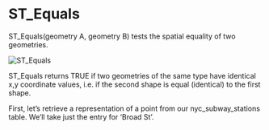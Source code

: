 # ST_Equals

ST_Equals(geometry A, geometry B) tests the spatial equality of two geometries.

![ST_Equals](spatial_relationships/assets/st_equals.png)

ST_Equals returns TRUE if two geometries of the same type have identical x,y coordinate values, i.e. if the second shape is equal (identical) to the first shape.

First, let’s retrieve a representation of a point from our nyc_subway_stations table. We’ll take just the entry for ‘Broad St’.
